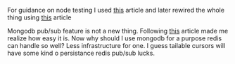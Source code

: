 
For guidance on node testing I used [this][nodejs-testing-essentials] article and
later rewired the whole thing using [this][tools-for-unit-testing-and-quality-assurance-in-node-js] article

Mongodb pub/sub feature is not a new thing. Following [this][pub-sub-with-mongodb] article made me realize how easy it is. Now why should I use mongodb for a purpose redis can handle so well? Less infrastructure for one. I guess tailable cursors will have some kind o persistance redis pub/sub lucks.

[nodejs-testing-essentials]: http://fredkschott.com/post/2014/05/nodejs-testing-essentials
[tools-for-unit-testing-and-quality-assurance-in-node-js]: http://www.clock.co.uk/blog/tools-for-unit-testing-and-quality-assurance-in-node-js
[pub-sub-with-mongodb]: http://blog.mongodb.org/post/29495793738/pub-sub-with-mongodb
